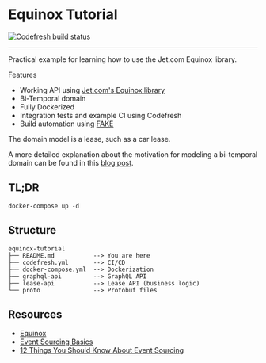 # Equinox Tutorial
[![Codefresh build status]( https://g.codefresh.io/api/badges/pipeline/ameier38/ameier38%2Fequinox-tutorial%2Fequinox-tutorial?type=cf-1)]( https://g.codefresh.io/public/accounts/ameier38/pipelines/ameier38/equinox-tutorial/equinox-tutorial)
___
Practical example for learning how to use the Jet.com Equinox library.

Features
- Working API using [Jet.com's Equinox library](https://github.com/jet/equinox)
- Bi-Temporal domain
- Fully Dockerized
- Integration tests and example CI using Codefresh
- Build automation using [FAKE](https://github.com/fsharp/FAKE)

The domain model is a lease, such as a car lease.

A more detailed explanation about the motivation for modeling a bi-temporal domain
can be found in this [blog post](https://andrewcmeier.com/bi-temporal-event-sourcing).

## TL;DR
```
docker-compose up -d
```

## Structure
```
equinox-tutorial
├── README.md           --> You are here
├── codefresh.yml       --> CI/CD
├── docker-compose.yml  --> Dockerization
├── graphql-api         --> GraphQL API
├── lease-api           --> Lease API (business logic)
└── proto               --> Protobuf files
```

## Resources
- [Equinox](https://github.com/jet/equinox)
- [Event Sourcing Basics](https://eventstore.org/docs/event-sourcing-basics/index.html)
- [12 Things You Should Know About Event Sourcing](https://blog.leifbattermann.de/2017/04/21/12-things-you-should-know-about-event-sourcing/)
